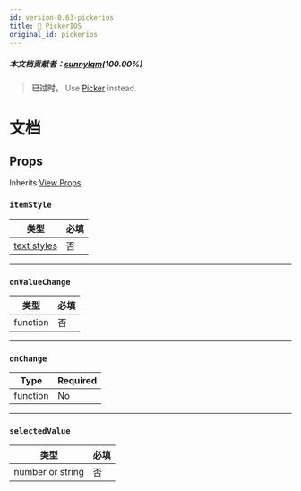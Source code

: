 ```yaml
---
id: version-0.63-pickerios
title: 🚧 PickerIOS
original_id: pickerios
---
```


##### 本文档贡献者：[sunnylqm](https://github.com/search?q=sunnylqm%40qq.com+in%3Aemail&type=Users)(100.00%)

> **已过时。** Use [Picker](picker.md) instead.

# 文档

## Props

Inherits [View Props](view.md#props).

### `itemStyle`

| 类型                               | 必填 |
| ---------------------------------- | ---- |
| [text styles](text-style-props.md) | 否   |

---

### `onValueChange`

| 类型     | 必填 |
| -------- | ---- |
| function | 否   |

---

### `onChange`

| Type     | Required |
| -------- | -------- |
| function | No       |

---

### `selectedValue`

| 类型             | 必填 |
| ---------------- | ---- |
| number or string | 否   |
